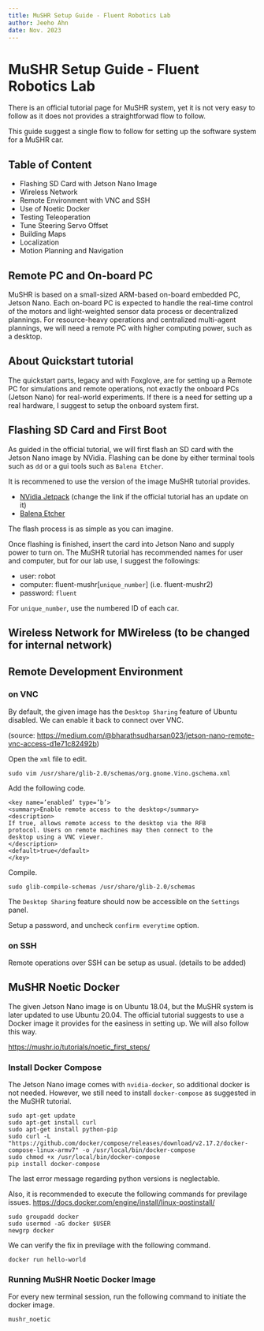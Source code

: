 ```yaml
---
title: MuSHR Setup Guide - Fluent Robotics Lab
author: Jeeho Ahn
date: Nov. 2023
---
```


# MuSHR Setup Guide - Fluent Robotics Lab

There is an official tutorial page for MuSHR system, yet it is not very easy to follow as it does not provides a straightforwad flow to follow.

This guide suggest a single flow to follow for setting up the software system for a MuSHR car.

## Table of Content

- Flashing SD Card with Jetson Nano Image
- Wireless Network 
- Remote Environment with VNC and SSH
- Use of Noetic Docker
- Testing Teleoperation
- Tune Steering Servo Offset
- Building Maps
- Localization
- Motion Planning and Navigation

## Remote PC and On-board PC
MuSHR is based on a small-sized ARM-based on-board embedded PC, Jetson Nano. Each on-board PC is expected to handle the real-time control of the motors and light-weighted sensor data process or decentralized plannings. For resource-heavy operations and centralized multi-agent plannings, we will need a remote PC with higher computing power, such as a desktop.

## About Quickstart tutorial
The quickstart parts, legacy and with Foxglove, are for setting up a Remote PC for simulations and remote operations, not exactly the onboard PCs (Jetson Nano) for real-world experiments. If there is a need for setting up a real hardware, I suggest to setup the onboard system first.

## Flashing SD Card and First Boot

As guided in the official tutorial, we will first flash an SD card with the Jetson Nano image by NVidia. Flashing can be done by either terminal tools such as `dd` or a gui tools such as `Balena Etcher`.

It is recommened to use the version of the image MuSHR tutorial provides.
- [NVidia Jetpack](https://developer.nvidia.com/embedded/l4t/r32_release_v7.1/jp_4.6.1_b110_sd_card/jeston_nano/jetson-nano-jp461-sd-card-image.zip) (change the link if the official tutorial has an update on it)
- [Balena Etcher](https://www.balena.io/etcher/)

The flash process is as simple as you can imagine.

Once flashing is finished, insert the card into Jetson Nano and supply power to turn on. The MuSHR tutorial has recommended names for user and computer, but for our lab use, I suggest the followings:

- user: robot
- computer: fluent-mushr[`unique_number`] (i.e. fluent-mushr2)
- password: `fluent`

For `unique_number`, use the numbered ID of each car.

## Wireless Network for MWireless (to be changed for internal network)

## Remote Development Environment 

### on VNC

By default, the given image has the `Desktop Sharing` feature of Ubuntu disabled. We can enable it back to connect over VNC.

(source: https://medium.com/@bharathsudharsan023/jetson-nano-remote-vnc-access-d1e71c82492b)

Open the `xml` file to edit.
```
sudo vim /usr/share/glib-2.0/schemas/org.gnome.Vino.gschema.xml
```

Add the following code.

```
<key name=’enabled’ type=’b’>
<summary>Enable remote access to the desktop</summary>
<description>
If true, allows remote access to the desktop via the RFB
protocol. Users on remote machines may then connect to the
desktop using a VNC viewer.
</description>
<default>true</default>
</key>
```
Compile.
```
sudo glib-compile-schemas /usr/share/glib-2.0/schemas
```

The `Desktop Sharing` feature should now be accessible on the `Settings` panel.

Setup a password, and uncheck `confirm everytime` option.

### on SSH

Remote operations over SSH can be setup as usual. (details to be added)

## MuSHR Noetic Docker

The given Jetson Nano image is on Ubuntu 18.04, but the MuSHR system is later updated to use Ubuntu 20.04. The official tutorial suggests to use a Docker image it provides for the easiness in setting up. We will also follow this way.

https://mushr.io/tutorials/noetic_first_steps/

### Install Docker Compose

The Jetson Nano image comes with `nvidia-docker`, so additional docker is not needed. However, we still need to install `docker-compose` as suggested in the MuSHR tutorial.

```
sudo apt-get update
sudo apt-get install curl
sudo apt-get install python-pip
sudo curl -L "https://github.com/docker/compose/releases/download/v2.17.2/docker-compose-linux-armv7" -o /usr/local/bin/docker-compose
sudo chmod +x /usr/local/bin/docker-compose
pip install docker-compose
```

The last error message regarding python versions is neglectable.

Also, it is recommended to execute the following commands for previlage issues.
https://docs.docker.com/engine/install/linux-postinstall/

```
sudo groupadd docker
sudo usermod -aG docker $USER
newgrp docker
```

We can verify the fix in previlage with the following command.
```
docker run hello-world
```

### Running MuSHR Noetic Docker Image

For every new terminal session, run the following command to initiate the docker image.
```
mushr_noetic
```

